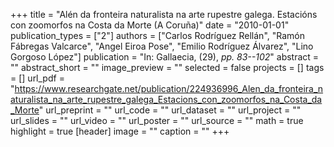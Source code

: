 +++
title = "Alén da fronteira naturalista na arte rupestre galega. Estacións con zoomorfos na Costa da Morte (A Coruña)"
date = "2010-01-01"
publication_types = ["2"]
authors = ["Carlos Rodríguez Rellán", "Ramón Fábregas Valcarce", "Angel Eiroa Pose", "Emilio Rodríguez Álvarez", "Lino Gorgoso López"]
publication = "In: Gallaecia, (29), _pp. 83--102_"
abstract = ""
abstract_short = ""
image_preview = ""
selected = false
projects = []
tags = []
url_pdf = "https://www.researchgate.net/publication/224936996_Alen_da_fronteira_naturalista_na_arte_rupestre_galega_Estacions_con_zoomorfos_na_Costa_da_Morte"
url_preprint = ""
url_code = ""
url_dataset = ""
url_project = ""
url_slides = ""
url_video = ""
url_poster = ""
url_source = ""
math = true
highlight = true
[header]
image = ""
caption = ""
+++
